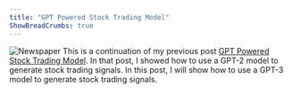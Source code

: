 ```yaml
---
title: "GPT Powered Stock Trading Model"
ShowBreadCrumbs: true
---
```

![Newspaper](../images/NewspaperTransparent.png)
This is a continuation of my previous post [GPT Powered Stock Trading Model](https://www.joshuawinn.com/posts/gpt-powered-stock-trading-model/). In that post, I showed how to use a GPT-2 model to generate stock trading signals. In this post, I will show how to use a GPT-3 model to generate stock trading signals.